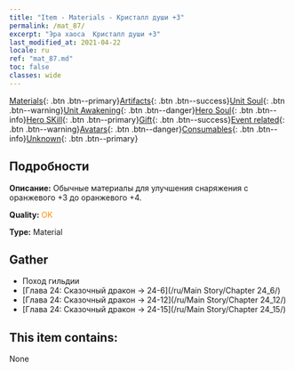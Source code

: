 ```yaml
---
title: "Item - Materials - Кристалл души +3"
permalink: /mat_87/
excerpt: "Эра хаоса  Кристалл души +3"
last_modified_at: 2021-04-22
locale: ru
ref: "mat_87.md"
toc: false
classes: wide
---
```

 [Materials](/ItemsRU/){: .btn .btn--primary}[Artifacts](/ItemsRU/Artifacts/){: .btn .btn--success}[Unit Soul](/ItemsRU/UnitSoul/){: .btn .btn--warning}[Unit Awakening](/ItemsRU/UnitAwakening/){: .btn .btn--danger}[Hero Soul](/ItemsRU/HeroSoul/){: .btn .btn--info}[Hero SKill](/ItemsRU/HeroSkill/){: .btn .btn--primary}[Gift](/ItemsRU/Gift/){: .btn .btn--success}[Event related](/ItemsRU/Events/){: .btn .btn--warning}[Avatars](/ItemsRU/Avatars/){: .btn .btn--danger}[Consumables](/ItemsRU/Consumables/){: .btn .btn--info}[Unknown](/ItemsRU/Unknown/){: .btn .btn--primary}

## Подробности
 **Описание:** Обычные материалы для улучшения снаряжения c оранжевого +3 до оранжевого +4.

 **Quality:** <span style="color: #FF8C00">OK</span>

 **Type:** Material

## Gather

*    Поход гильдии 
*    [Глава 24: Сказочный дракон -> 24-6](/ru/Main Story/Chapter 24_6/) 
*    [Глава 24: Сказочный дракон -> 24-12](/ru/Main Story/Chapter 24_12/) 
*    [Глава 24: Сказочный дракон -> 24-15](/ru/Main Story/Chapter 24_15/) 

## This item contains:

  None


